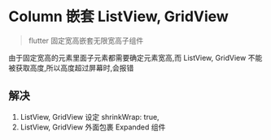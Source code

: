 # Column 嵌套 ListView, GridView
> flutter 固定宽高嵌套无限宽高子组件

由于固定宽高的元素里面子元素都需要确定元素宽高,而 ListView, GridView 不能被获取高度,所以高度超过屏幕时,会报错

## 解决
1. ListView, GridView 设定 shrinkWrap: true,
2. ListView, GridView 外面包裹 Expanded 组件